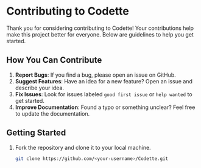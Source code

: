 # Contributing to Codette

Thank you for considering contributing to Codette! Your contributions help make this project better for everyone. Below are guidelines to help you get started.

## How You Can Contribute

1. **Report Bugs**: If you find a bug, please open an issue on GitHub.
2. **Suggest Features**: Have an idea for a new feature? Open an issue and describe your idea.
3. **Fix Issues**: Look for issues labeled `good first issue` or `help wanted` to get started.
4. **Improve Documentation**: Found a typo or something unclear? Feel free to update the documentation.

## Getting Started

1. Fork the repository and clone it to your local machine.
   ```bash
   git clone https://github.com/<your-username>/Codette.git

